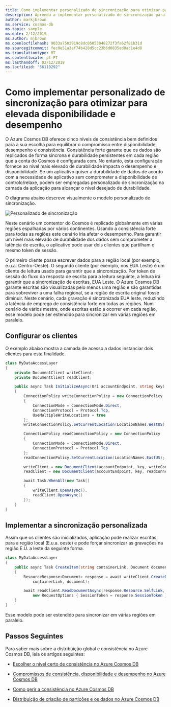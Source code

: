 ```yaml
---
title: Como implementar personalizado de sincronização para otimizar para elevada disponibilidade e desempenho no Azure Cosmos DB
description: Aprenda a implementar personalizado de sincronização para otimizar para elevada disponibilidade e desempenho no Azure Cosmos DB
author: markjbrown
ms.service: cosmos-db
ms.topic: sample
ms.date: 2/12/2019
ms.author: mjbrown
ms.openlocfilehash: 9033a7502919c8dc05053048272f3fa62f81b31d
ms.sourcegitcommit: fec0e51a3af74b428d5cc23b6d0835ed0ac1e4d8
ms.translationtype: MT
ms.contentlocale: pt-PT
ms.lasthandoff: 02/12/2019
ms.locfileid: "56119292"
---
```

# <a name="how-to-implement-custom-synchronization-to-optimize-for-higher-availability-and-performance"></a>Como implementar personalizado de sincronização para otimizar para elevada disponibilidade e desempenho

O Azure Cosmos DB oferece cinco níveis de consistência bem definidos para a sua escolha para equilibrar o compromisso entre disponibilidade, desempenho e consistência. Consistência forte garante que os dados são replicados de forma síncrona e durabilidade persistentes em cada região que a conta do Cosmos é configurada com. No entanto, esta configuração fornece ao nível mais elevado de durabilidade impacta o desempenho e disponibilidade. Se um aplicativo quiser a durabilidade de dados de acordo com a necessidade de aplicativo sem comprometer a disponibilidade de controlo/relaxe, podem ser empregadas personalizado de sincronização na camada da aplicação para alcançar o nível desejado de durabilidade.

O diagrama abaixo descreve visualmente o modelo personalizado de sincronização.

![Personalizado de sincronização](./media/how-to-custom-synchronization/custom-synchronization.png)

Neste cenário um contentor do Cosmos é replicado globalmente em várias regiões espalhadas por vários continentes. Usando a consistência forte para todas as regiões este cenário iria afetar o desempenho. Para garantir um nível mais elevado de durabilidade dos dados sem comprometer a latência de escrita, o aplicativo pode usar dois clientes que partilham o mesmo token de sessão.

O primeiro cliente possa escrever dados para a região local (por exemplo, e.u.a. Centro-Oeste). O segundo cliente (por exemplo, nos EUA Leste) é um cliente de leitura usado para garantir que a sincronização. Por token de sessão do fluxo da resposta de escrita para a leitura seguinte, a leitura irá garantir que a sincronização de escritas, EUA Leste. O Azure Cosmos DB garante escritas são visualizadas pelo menos uma região e são garantidas para sobreviver a uma falha regional, se a região de escrita original fosse diminuir. Neste cenário, cada gravação é sincronizada EUA leste, reduzindo a latência de emprego de consistência forte em todas as regiões. Num cenário de vários mestre, onde escritas estão a ocorrer em cada região, esse modelo pode ser estendido para sincronizar em várias regiões em paralelo.

## <a name="configure-the-clients"></a>Configurar os clientes

O exemplo abaixo mostra a camada de acesso a dados instanciar dois clientes para esta finalidade.

```csharp
class MyDataAccessLayer
{
    private DocumentClient writeClient;
    private DocumentClient readClient;

    public async Task InitializeAsync(Uri accountEndpoint, string key)
    {
        ConnectionPolicy writeConnectionPolicy = new ConnectionPolicy
        {
            ConnectionMode = ConnectionMode.Direct,
            ConnectionProtocol = Protocol.Tcp,
            UseMultipleWriteLocations = true
        };
        writeConnectionPolicy.SetCurrentLocation(LocationNames.WestUS);

        ConnectionPolicy readConnectionPolicy = new ConnectionPolicy
        {
            ConnectionMode = ConnectionMode.Direct,
            ConnectionProtocol = Protocol.Tcp
        };
        readConnectionPolicy.SetCurrentLocation(LocationNames.EastUS);

        writeClient = new DocumentClient(accountEndpoint, key, writeConnectionPolicy);
        readClient = new DocumentClient(accountEndpoint, key, readConnectionPolicy, ConsistencyLevel.Session);

        await Task.WhenAll(new Task[]
        {
            writeClient.OpenAsync(),
            readClient.OpenAsync()
        });
    }
}
```

## <a name="implement-custom-synchronization"></a>Implementar a sincronização personalizada

Assim que os clientes são inicializados, aplicação pode realizar escritas para a região local (E.u.a. oeste) e pode forçar sincronizar as gravações na região E.U. a leste da seguinte forma.

```csharp
class MyDataAccessLayer
{
    public async Task CreateItem(string containerLink, Document document)
    {
        ResourceResponse<Document> response = await writeClient.CreateDocumentAsync(
            containerLink, document);

        await readClient.ReadDocumentAsync(response.Resource.SelfLink,
            new RequestOptions { SessionToken = response.SessionToken });
    }
}
```

Esse modelo pode ser estendido para sincronizar em várias regiões em paralelo.

## <a name="next-steps"></a>Passos Seguintes

Para saber mais sobre a distribuição global e consistência no Azure Cosmos DB, leia os artigos seguintes:

* [Escolher o nível certo de consistência no Azure Cosmos DB](consistency-levels-choosing.md)

* [Compromissos de consistência, disponibilidade e desempenho no Azure Cosmos DB](consistency-levels-tradeoffs.md)

* [Como gerir a consistência no Azure Cosmos DB](how-to-manage-consistency.md)

* [Distribuição de criação de partições e os dados no Azure Cosmos DB](partition-data.md)
